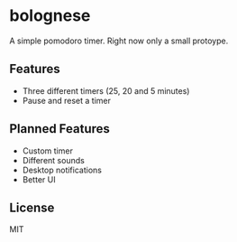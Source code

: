 # bolognese

A simple pomodoro timer. Right now only a small protoype.

## Features

- Three different timers (25, 20 and 5 minutes)
- Pause and reset a timer

## Planned Features

- Custom timer
- Different sounds
- Desktop notifications
- Better UI

## License

MIT
